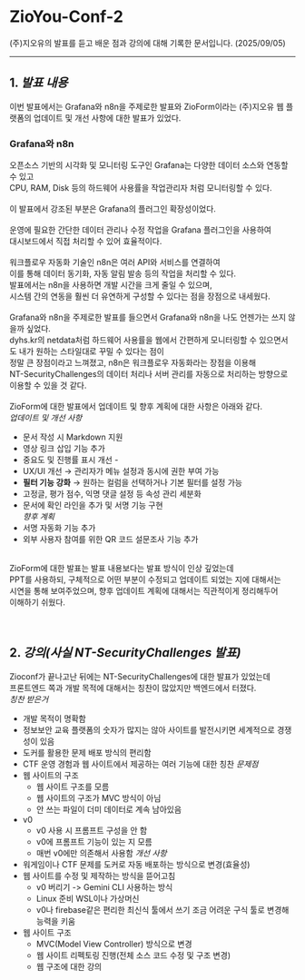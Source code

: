 # ZioYou-Conf-2
(주)지오유의 발표를 듣고 배운 점과 강의에 대해 기록한 문서입니다. (2025/09/05)
<hr>

## 1. <i>발표 내용</i>
이번 발표에서는 Grafana와 n8n을 주제로한 발표와 ZioForm이라는 (주)지오유 웹 플랫폼의 업데이트 및 개선 사항에 대한 발표가 있었다.<br>

### Grafana와 n8n
오픈소스 기반의 시각화 및 모니터링 도구인 Grafana는 다양한 데이터 소스와 연동할 수 있고<br>
CPU, RAM, Disk 등의 하드웨어 사용률을 작업관리자 처럼 모니터링할 수 있다.<br>
<br>
이 발표에서 강조된 부분은 Grafana의 플러그인 확장성이었다.<br>  
운영에 필요한 간단한 데이터 관리나 수정 작업을 Grafana 플러그인을 사용하여<br>
대시보드에서 직접 처리할 수 있어 효율적이다.<br>
<br>
워크플로우 자동화 기술인 n8n은 여러 API와 서비스를 연결하여<br>
이를 통해 데이터 동기화, 자동 알림 발송 등의 작업을 처리할 수 있다.<br>
발표에서는 n8n을 사용하면 개발 시간을 크게 줄일 수 있으며,<br>
시스템 간의 연동을 훨씬 더 유연하게 구성할 수 있다는 점을 장점으로 내세웠다.<br>
<br>
Grafana와 n8n을 주제로한 발표를 들으면서 Grafana와 n8n을 나도 언젠가는 쓰지 않을까 싶었다.<br>
dyhs.kr의 netdata처럼 하드웨어 사용률을 웹에서 간편하게 모니터링할 수 있으면서도 내가 원하는 스타일대로 꾸밀 수 있다는 점이<br>
정말 큰 장점이라고 느껴졌고, n8n은 워크플로우 자동화라는 장점을 이용해<br>
NT-SecurityChallenges의 데이터 처리나 서버 관리를 자동으로 처리하는 방향으로 이용할 수 있을 것 같다.<br>
<br>
ZioForm에 대한 발표에서 업데이트 및 향후 계획에 대한 사항은 아래와 같다.<br>
<i>업데이트 및 개선 사항</i>
- 문서 작성 시 Markdown 지원  
- 영상 링크 삽입 기능 추가
- 중요도 및 진행률 표시 개선  - 
- UX/UI 개선 → 관리자가 메뉴 설정과 동시에 권한 부여 가능  
- **필터 기능 강화** → 원하는 컬럼을 선택하거나 기본 필터를 설정 가능  
- 고정글, 평가 점수, 익명 댓글 설정 등 속성 관리 세분화  
- 문서에 확인 라인을 추가 및 서명 기능 구현  
<i>향후 계획</i>  
- 서명 자동화 기능 추가
- 외부 사용자 참여를 위한 QR 코드 설문조사 기능 추가
<br>
ZioForm에 대한 발표는 발표 내용보다는 발표 방식이 인상 깊었는데<br>
PPT를 사용하되, 구체적으로 어떤 부분이 수정되고 업데이트 되었는 지에 대해서는<br>
시연을 통해 보여주었으며, 향후 업데이트 계획에 대해서는 직관적이게 정리해두어<br>
이해하기 쉬웠다.<br>
<br><br>

## 2. <i>강의(사실 NT-SecurityChallenges 발표)</i>
Zioconf가 끝나고난 뒤에는 NT-SecurityChallenges에 대한 발표가 있었는데<br>
프론트엔드 쪽과 개발 목적에 대해서는 칭찬이 많았지만 백엔드에서 터졌다.<br>
<i>칭찬 받은거</i>
- 개발 목적이 명확함
- 정보보안 교육 플랫폼의 숫자가 많지는 않아 사이트를 발전시키면 세계적으로 경쟁성이 있음
- 도커를 활용한 문제 배포 방식의 편리함
- CTF 운영 경험과 웹 사이트에서 제공하는 여러 기능에 대한 칭찬
<i>문제점</i>
- 웹 사이트의 구조
  - 웹 사이트 구조를 모름
  - 웹 사이트의 구조가 MVC 방식이 아님
  - 안 쓰는 파일이 더미 데이터로 계속 남아있음
- v0
  - v0 사용 시 프롬프트 구성을 안 함
  - v0에 프롬프트 기능이 있는 지 모름
  - 매번 v0에만 의존해서 사용함
<i>개선 사항</i>
- 워게임이나 CTF 문제를 도커로 자동 배포하는 방식으로 변경(효율성)
- 웹 사이트를 수정 및 제작하는 방식을 뜯어고침
  - v0 버리기 -> Gemini CLI 사용하는 방식
  - Linux 준비 WSL이나 가상머신
  - v0나 firebase같은 편리한 최신식 툴에서 쓰기 조금 어려운 구식 툴로 변경해 능력을 키움
- 웹 사이트 구조
  - MVC(Model View Controller) 방식으로 변경
  - 웹 사이트 리펙토링 진행(전체 소스 코드 수정 및 구조 변경)
  - 웹 구조에 대한 강의
